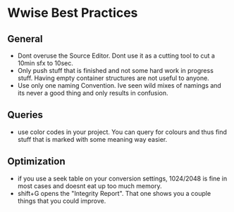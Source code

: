 # Wwise Best Practices

## General 
- Dont overuse the Source Editor. Dont use it as a cutting tool to cut a 10min sfx to 10sec.
- Only push stuff that is finished and not some hard work in progress stuff. Having empty container structures are not useful to anyone.
- Use only one naming Convention. Ive seen wild mixes of namings and its never a good thing and only results in confusion.

## Queries
- use color codes in your project. You can query for colours and thus find stuff that is marked with some meaning way easier.

## Optimization
- if you use a seek table on your conversion settings, 1024/2048 is fine in most cases and doesnt eat up too much memory.
- shift+G opens the "Integrity Report". That one shows you a couple things that you could improve.
